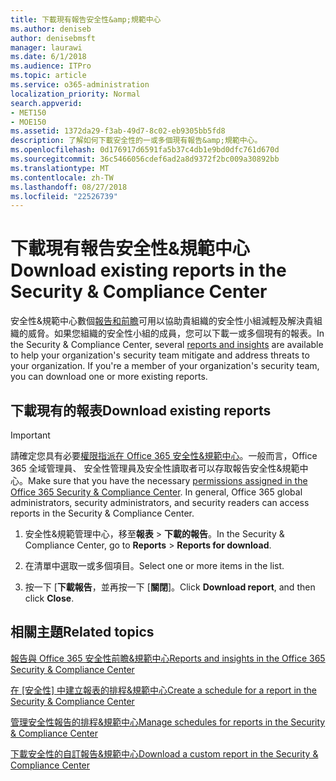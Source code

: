 ```yaml
---
title: 下載現有報告安全性&amp;規範中心
ms.author: deniseb
author: denisebmsft
manager: laurawi
ms.date: 6/1/2018
ms.audience: ITPro
ms.topic: article
ms.service: o365-administration
localization_priority: Normal
search.appverid:
- MET150
- MOE150
ms.assetid: 1372da29-f3ab-49d7-8c02-eb9305bb5fd8
description: 了解如何下載安全性的一或多個現有報告&amp;規範中心。
ms.openlocfilehash: 0d176917d6591fa5b37c4db1e9bd0dfc761d670d
ms.sourcegitcommit: 36c5466056cdef6ad2a8d9372f2bc009a30892bb
ms.translationtype: MT
ms.contentlocale: zh-TW
ms.lasthandoff: 08/27/2018
ms.locfileid: "22526739"
---
```

# <a name="download-existing-reports-in-the-security-amp-compliance-center"></a><span data-ttu-id="fbc35-103">下載現有報告安全性&amp;規範中心</span><span class="sxs-lookup"><span data-stu-id="fbc35-103">Download existing reports in the Security &amp; Compliance Center</span></span>

<span data-ttu-id="fbc35-p101">安全性&amp;規範中心數個[報告和前瞻](reports-and-insights-in-security-and-compliance.md)可用以協助貴組織的安全性小組減輕及解決貴組織的威脅。如果您組織的安全性小組的成員，您可以下載一或多個現有的報表。</span><span class="sxs-lookup"><span data-stu-id="fbc35-p101">In the Security &amp; Compliance Center, several [reports and insights](reports-and-insights-in-security-and-compliance.md) are available to help your organization's security team mitigate and address threats to your organization. If you're a member of your organization's security team, you can download one or more existing reports.</span></span> 
  
## <a name="download-existing-reports"></a><span data-ttu-id="fbc35-106">下載現有的報表</span><span class="sxs-lookup"><span data-stu-id="fbc35-106">Download existing reports</span></span>

> [!IMPORTANT]
> <span data-ttu-id="fbc35-p102">請確定您具有必要[權限指派在 Office 365 安全性&amp;規範中心](permissions-in-the-security-and-compliance-center.md)。一般而言，Office 365 全域管理員、 安全性管理員及安全性讀取者可以存取報告安全性&amp;規範中心。</span><span class="sxs-lookup"><span data-stu-id="fbc35-p102">Make sure that you have the necessary [permissions assigned in the Office 365 Security &amp; Compliance Center](permissions-in-the-security-and-compliance-center.md). In general, Office 365 global administrators, security administrators, and security readers can access reports in the Security &amp; Compliance Center.</span></span> 
  
1. <span data-ttu-id="fbc35-109">安全性&amp;規範管理中心，移至**報表** \> **下載的報告**。</span><span class="sxs-lookup"><span data-stu-id="fbc35-109">In the Security &amp; Compliance Center, go to **Reports** \> **Reports for download**.</span></span>
    
2. <span data-ttu-id="fbc35-110">在清單中選取一或多個項目。</span><span class="sxs-lookup"><span data-stu-id="fbc35-110">Select one or more items in the list.</span></span>
    
3. <span data-ttu-id="fbc35-111">按一下 [**下載報告**，並再按一下 [**關閉**]。</span><span class="sxs-lookup"><span data-stu-id="fbc35-111">Click **Download report**, and then click **Close**.</span></span>
    
## <a name="related-topics"></a><span data-ttu-id="fbc35-112">相關主題</span><span class="sxs-lookup"><span data-stu-id="fbc35-112">Related topics</span></span>
<span data-ttu-id="fbc35-113"><a name="download"> </a></span><span class="sxs-lookup"><span data-stu-id="fbc35-113"></span></span>

[<span data-ttu-id="fbc35-114">報告與 Office 365 安全性前瞻&amp;規範中心</span><span class="sxs-lookup"><span data-stu-id="fbc35-114">Reports and insights in the Office 365 Security &amp; Compliance Center</span></span>](reports-and-insights-in-security-and-compliance.md)
  
<span data-ttu-id="fbc35-115">[在 [安全性] 中建立報表的排程&amp;規範中心](create-a-schedule-for-a-report.md)</span><span class="sxs-lookup"><span data-stu-id="fbc35-115">[Create a schedule for a report in the Security &amp; Compliance Center](create-a-schedule-for-a-report.md)</span></span>
  
[<span data-ttu-id="fbc35-116">管理安全性報告的排程&amp;規範中心</span><span class="sxs-lookup"><span data-stu-id="fbc35-116">Manage schedules for reports in the Security &amp; Compliance Center</span></span>](manage-schedules-for-multiple-reports.md)
  
[<span data-ttu-id="fbc35-117">下載安全性的自訂報告&amp;規範中心</span><span class="sxs-lookup"><span data-stu-id="fbc35-117">Download a custom report in the Security &amp; Compliance Center</span></span>](set-up-and-download-a-custom-report.md)
  

